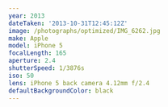 ```yaml
---
year: 2013
dateTaken: '2013-10-31T12:45:12Z'
image: /photographs/optimized/IMG_6262.jpg
make: Apple
model: iPhone 5
focalLength: 165
aperture: 2.4
shutterSpeed: 1/3876s
iso: 50
lens: iPhone 5 back camera 4.12mm f/2.4
defaultBackgroundColor: black
---
```

